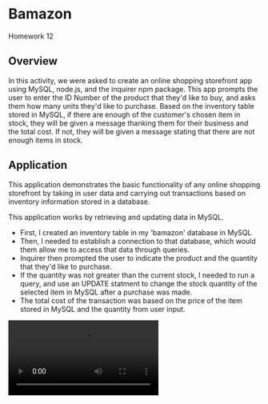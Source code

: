 # Bamazon
Homework 12

## Overview

In this activity, we were asked to create an online shopping storefront app using MySQL, node.js, and the inquirer npm package. This app prompts the user to enter the ID Number of the product that they'd like to buy, and asks them how many units they'd like to purchase. Based on the inventory table stored in MySQL, if there are enough of the customer's chosen item in stock, they will be given a message thanking them for their business and the total cost. If not, they will be given a message stating that there are not enough items in stock.

## Application

This application demonstrates the basic functionality of any online shopping storefront by taking in user data and carrying out transactions based on inventory information stored in a database. 

This application works by retrieving and updating data in MySQL. 
* First, I created an inventory table in my 'bamazon' database in MySQL
* Then, I needed to establish a connection to that database, which would them allow me to access that data through queries.
* Inquirer then prompted the user to indicate the product and the quantity that they'd like to purchase.
* If the quantity was not greater than the current stock, I needed to run a query, and use an UPDATE statment to change the stock quantity of the selected item in MySQL after a purchase was made. 
* The total cost of the transaction was based on the price of the item stored in MySQL and the quantity from user input. 

![Demo](/demo/Bamazon_HW.mov)

